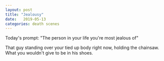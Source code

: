 ```yaml
---
layout: post
title: "Jealousy"
date:   2019-05-13
categories: death scenes
---
```

Today's prompt: "The person in your life you're most jealous of"

That guy standing over your tied up body right now, holding the chainsaw. What you wouldn't give to be in his shoes.
